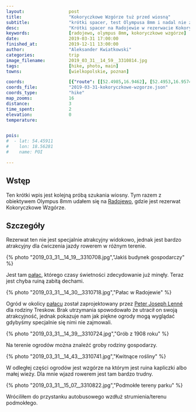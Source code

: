 ```yaml
---
layout:                 post
title:                  "Kokoryczkowe Wzgórze tuż przed wiosną"
subtitle:               "krótki spacer, test Olympusa 8mm i nadal nie znalazłem wiosny"
desc:                   "Krótki spacer na Radojewie w rezerwacie Kokoryczkowe Wzgórze."
keywords:               [radojewo, olympus 8mm, kokoryczkowe wzgórze]
date:                   2019-03-31 17:00:00
finished_at:            2019-12-11 13:00:00
author:                 "Aleksander Kwiatkowski"
categories:             trip
image_filename:         2019_03_31__14_59__3310814.jpg
tags:                   [hike, photo, main]
towns:                  [wielkopolskie, poznan]

coords:                 [{"route": [[52.4985,16.9462], [52.4953,16.9574]], "type": "hike"}]
coords_file:            "2019-03-31-kokoryczkowe-wzgorze.json"
coords_type:            "hike"
map_zooms:              16
distance:               3
time_spent:             2
elevation:              0
temperature:            


pois:
#  - lat: 54.45911
#    lon: 18.56281
#    name: POI

---
```


[wiki-palac-radojewo]: https://pl.wikipedia.org/wiki/Pa%C5%82ac_w_Radojewie
[wiki-radojewo]: https://pl.wikipedia.org/wiki/Radojewo
[wiki-ogrodnik]: https://pl.wikipedia.org/wiki/Peter_Joseph_Lenn%C3%A9

## Wstęp

Ten krótki wpis jest kolejną próbą szukania wiosny. Tym razem
z obiektywem Olympus 8mm udałem się na [Radojewo][wiki-radojewo], gdzie
jest rezerwat Kokoryczkowe Wzgórze.

## Szczegóły

Rezerwat ten nie jest specjalnie atrakcyjny widokowo, jednak jest
bardzo atrakcyjny dla ćwiczenia jazdy rowerem w różnym terenie.

{% photo "2019_03_31__14_19__3310708.jpg","Jakiś budynek gospodarczy" %}

Jest tam [pałac][wiki-palac-radojewo], którego czasy świetności zdecydowanie
już minęły. Teraz jest chyba ruiną zabitą dechami.

{% photo "2019_03_31__14_30__3310718.jpg","Pałac w Radojewie" %}

Ogród w okolicy [pałacu][wiki-palac-radojewo] został zaprojektowany przez
[Peter Joseph Lenné][wiki-ogrodnik] dla rodziny Treskow. Brak utrzymania
spowodowało że utracił on swoją atrakcyjność, jednak pokazuje nam
jak piękne ogrody mogą wyglądać gdybyśmy specjalnie się nimi nie
zajmowali.

{% photo "2019_03_31__14_39__3310724.jpg","Grób z 1908 roku" %}

Na terenie ogrodów można znaleźć groby rodziny gospodarzy.

{% photo "2019_03_31__14_43__3310741.jpg","Kwitnące rośliny" %}

W odległej części ogrodów jest wzgórze na którym jest ruina kapliczki
albo małej wieży. Dla mnie wjazd rowerem jest tam bardzo trudny.

{% photo "2019_03_31__15_07__3310822.jpg","Podmokłe tereny parku" %}

Wróciliłem do przystanku autobusowego wzdłuż strumienia/terenu podmokłego.
